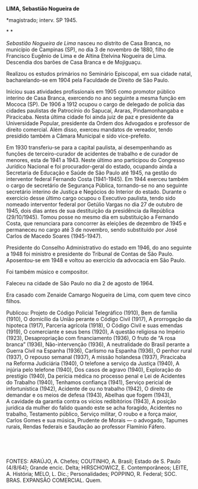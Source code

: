**LIMA, Sebastião Nogueira de**

\*magistrado; interv. SP 1945.

* *

*Sebastião Nogueira de Lima* nasceu no distrito de Casa Branca, no
município de Campinas (SP), no dia 3 de novembro de 1880, filho de
Francisco Eugênio de Lima e de Altina Etelvina Nogueira de Lima.
Descendia dos barões de Casa Branca e de Mojiguaçu.

Realizou os estudos primários no Seminário Episcopal, em sua cidade
natal, bacharelando-se em 1904 pela Faculdade de Direito de São Paulo.

Iniciou suas atividades profissionais em 1905 como promotor público
interino de Casa Branca, exercendo no ano seguinte a mesma função em
Mococa (SP). De 1906 a 1912 ocupou o cargo de delegado de polícia das
cidades paulistas de Patrocínio do Sapucaí, Araras, Pindamonhangaba e
Piracicaba. Nesta última cidade foi ainda juiz de paz e presidente da
Universidade Popular, presidente da Ordem dos Advogados e professor de
direito comercial. Além disso, exerceu mandatos de vereador, tendo
presidido também a Câmara Municipal e sido vice-prefeito.

Em 1930 transferiu-se para a capital paulista, aí desempenhando as
funções de terceiro-curador de acidentes de trabalho e de curador de
menores, esta de 1941 a 1943. Neste último ano participou do Congresso
Jurídico Nacional e foi procurador-geral do estado, ocupando ainda a
Secretaria de Educação e Saúde de São Paulo até 1945, na gestão do
interventor federal Fernando Costa (1941-1945). Em 1944 exerceu também o
cargo de secretário de Segurança Pública, tornando-se no ano seguinte
secretário interino de Justiça e Negócios do Interior do estado. Durante
o exercício desse último cargo ocupou o Executivo paulista, tendo sido
nomeado interventor federal por Getúlio Vargas no dia 27 de outubro de
1945, dois dias antes de sua destituição da presidência da República
(29/10/1945). Tomou posse no mesmo dia em substituição a Fernando Costa,
que renunciara para concorrer às eleições de dezembro de 1945 e
permaneceu no cargo até 3 de novembro, sendo substituído por José Carlos
de Macedo Soares (1945-1947).

Presidente do Conselho Administrativo do estado em 1946, do ano seguinte
a 1948 foi ministro e presidente do Tribunal de Contas de São Paulo.
Aposentou-se em 1948 e voltou ao exercício da advocacia em São Paulo.

Foi também músico e compositor.

Faleceu na cidade de São Paulo no dia 2 de agosto de 1964.

Era casado com Zenaide Camargo Nogueira de Lima, com quem teve cinco
filhos.

Publicou: Projeto de Código Policial Telegráfico (1910), Bem de família
(1910), O domicílio da União perante o Código Civil (1917), A
prorrogação da hipoteca (1917), Parceria agrícola (1918), O Código Civil
e suas emendas (1919), O comerciante e seus bens (1920), A questão
religiosa no Império (1923), Desapropriação com financiamento (1936),
O fruto de “A rosa branca” (1936), Não-intervenção (1936), A
neutralidade do Brasil perante a Guerra Civil na Espanha (1936),
Carlismo na Espanha (1936), O penhor rural (1937), O repouso semanal
(1937), A missão holandesa (1937), Piracicaba na Reforma Judiciária
(1940), O telefone a serviço da Justiça (1940), A injúria pelo telefone
(1940), Dos casos de agravo (1940), Exploração do prestígio (1940), Da
perícia médica no processo penal e Lei de Acidentes do Trabalho (1940),
Tenhamos confiança (1941), Serviço pericial de infortunística (1942),
Acidente de ou no trabalho (1942), O direito de demandar e os meios de
defesa (1943), Abelhas que fogem (1943), A cavidade da garantia contra
os vícios redibitórios (1943), A posição jurídica da mulher do falido
quando este se acha foragido, Acidentes no trabalho, Testamento público,
Serviço militar, O roubo e a força maior, Carlos Gomes e sua música,
Prudente de Morais — o advogado, Tapumes rurais, Rendas federais e
Saudação ao professor Flamínio Fáfero.

 

 

FONTES: ARAÚJO, A. Chefes; COUTINHO, A. Brasil; Estado de S. Paulo
(4/8/64); Grande encic. Delta; HIRSCHOWICZ, E. Contemporâneos; LEITE, A.
História; MELO, L. Dic.; Personalidades; POPPINO, R. Federal; SOC. BRAS.
EXPANSÃO COMERCIAL. Quem.

 

